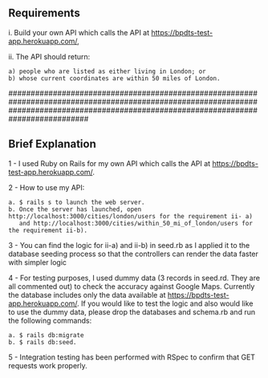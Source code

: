 ## Requirements
 
i. Build your own API which calls the API at https://bpdts-test-app.herokuapp.com/, 

ii. The API should return:

    a) people who are listed as either living in London; or
    b) whose current coordinates are within 50 miles of London. 


##########################################################################################################################################################################################

## Brief Explanation

1 - I used Ruby on Rails for my own API which calls the API at https://bpdts-test-app.herokuapp.com/.

2 - How to use my API:

    a. $ rails s to launch the web server.
    b. Once the server has launched, open http://localhost:3000/cities/london/users for the requirement ii- a)
       and http://localhost:3000/cities/within_50_mi_of_london/users for the requirement ii-b).

3 - You can find the logic for ii-a) and ii-b) in seed.rb as I applied it to the database seeding process so that the controllers can render the data faster with simpler logic

4 - For testing purposes, I used dummy data (3 records in seed.rd. They are all commented out) to check the accuracy against Google Maps. 
Currently the database includes only the data available at https://bpdts-test-app.herokuapp.com/. If you would like to test the logic and also would like to use the dummy data,
please drop the databases and schema.rb and run the following commands:

    a. $ rails db:migrate
    b. $ rails db:seed.

5 - Integration testing has been performed with RSpec to confirm that GET requests work properly.